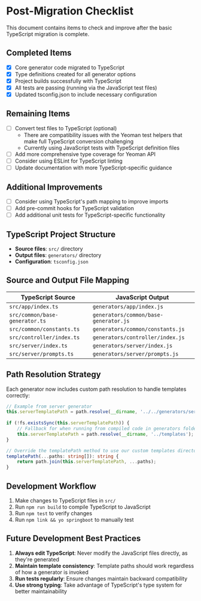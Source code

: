 # Post-Migration Checklist

This document contains items to check and improve after the basic TypeScript migration is complete.

## Completed Items
- [x] Core generator code migrated to TypeScript 
- [x] Type definitions created for all generator options
- [x] Project builds successfully with TypeScript
- [x] All tests are passing (running via the JavaScript test files)
- [x] Updated tsconfig.json to include necessary configuration

## Remaining Items
- [ ] Convert test files to TypeScript (optional)
  - There are compatibility issues with the Yeoman test helpers that make full TypeScript conversion challenging
  - Currently using JavaScript tests with TypeScript definition files
- [ ] Add more comprehensive type coverage for Yeoman API
- [ ] Consider using ESLint for TypeScript linting
- [ ] Update documentation with more TypeScript-specific guidance

## Additional Improvements
- [ ] Consider using TypeScript's path mapping to improve imports
- [ ] Add pre-commit hooks for TypeScript validation
- [ ] Add additional unit tests for TypeScript-specific functionality

## TypeScript Project Structure

- **Source files**: `src/` directory
- **Output files**: `generators/` directory
- **Configuration**: `tsconfig.json`

## Source and Output File Mapping

| TypeScript Source | JavaScript Output |
|------------------|-------------------|
| `src/app/index.ts` | `generators/app/index.js` |
| `src/common/base-generator.ts` | `generators/common/base-generator.js` |
| `src/common/constants.ts` | `generators/common/constants.js` |
| `src/controller/index.ts` | `generators/controller/index.js` |
| `src/server/index.ts` | `generators/server/index.js` |
| `src/server/prompts.ts` | `generators/server/prompts.js` |

## Path Resolution Strategy

Each generator now includes custom path resolution to handle templates correctly:

```typescript
// Example from server generator
this.serverTemplatePath = path.resolve(__dirname, '../../generators/server/templates');
    
if (!fs.existsSync(this.serverTemplatePath)) {
    // Fallback for when running from compiled code in generators folder
    this.serverTemplatePath = path.resolve(__dirname, '../templates');
}

// Override the templatePath method to use our custom templates directory
templatePath(...paths: string[]): string {
    return path.join(this.serverTemplatePath, ...paths);
}
```

## Development Workflow

1. Make changes to TypeScript files in `src/`
2. Run `npm run build` to compile TypeScript to JavaScript
3. Run `npm test` to verify changes
4. Run `npm link && yo springboot` to manually test

## Future Development Best Practices

1. **Always edit TypeScript**: Never modify the JavaScript files directly, as they're generated
2. **Maintain template consistency**: Template paths should work regardless of how a generator is invoked
3. **Run tests regularly**: Ensure changes maintain backward compatibility
4. **Use strong typing**: Take advantage of TypeScript's type system for better maintainability
